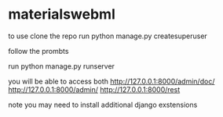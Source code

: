 # materialswebml

to use clone the repo
run
python manage.py createsuperuser

follow the prombts

run 
python manage.py runserver

you will be able to access both 
http://127.0.0.1:8000/admin/doc/
http://127.0.0.1:8000/admin/
http://127.0.0.1:8000/rest

note you may need to install additional django exstensions